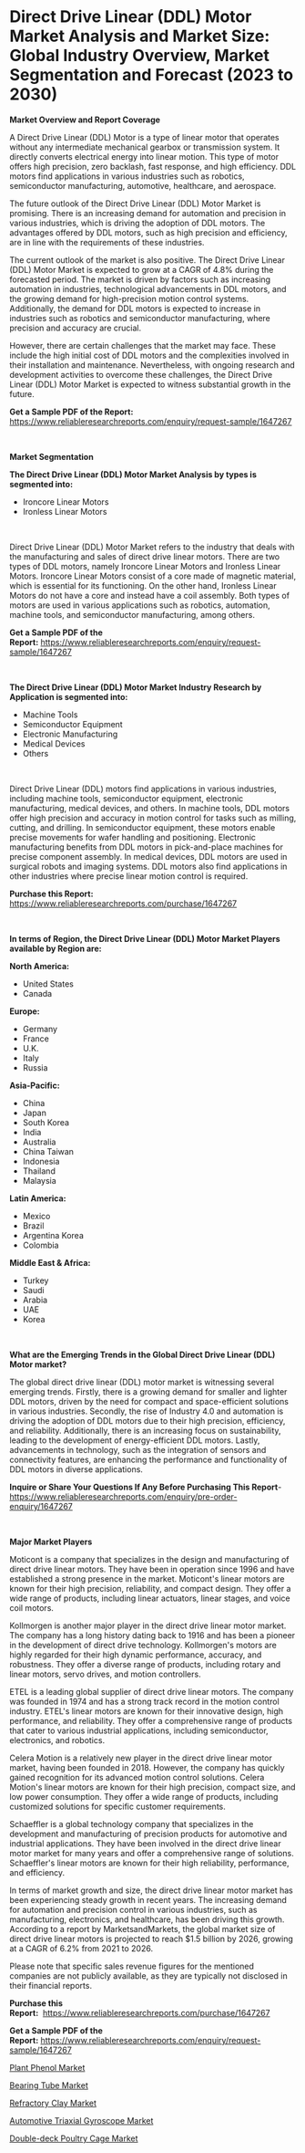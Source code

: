 <p><h1>Direct Drive Linear (DDL) Motor Market Analysis and Market Size: Global Industry Overview, Market Segmentation and Forecast (2023 to 2030)</h1></p><p><strong>Market Overview and Report Coverage</strong></p>
<p><p>A Direct Drive Linear (DDL) Motor is a type of linear motor that operates without any intermediate mechanical gearbox or transmission system. It directly converts electrical energy into linear motion. This type of motor offers high precision, zero backlash, fast response, and high efficiency. DDL motors find applications in various industries such as robotics, semiconductor manufacturing, automotive, healthcare, and aerospace.</p><p>The future outlook of the Direct Drive Linear (DDL) Motor Market is promising. There is an increasing demand for automation and precision in various industries, which is driving the adoption of DDL motors. The advantages offered by DDL motors, such as high precision and efficiency, are in line with the requirements of these industries.</p><p>The current outlook of the market is also positive. The Direct Drive Linear (DDL) Motor Market is expected to grow at a CAGR of 4.8% during the forecasted period. The market is driven by factors such as increasing automation in industries, technological advancements in DDL motors, and the growing demand for high-precision motion control systems. Additionally, the demand for DDL motors is expected to increase in industries such as robotics and semiconductor manufacturing, where precision and accuracy are crucial.</p><p>However, there are certain challenges that the market may face. These include the high initial cost of DDL motors and the complexities involved in their installation and maintenance. Nevertheless, with ongoing research and development activities to overcome these challenges, the Direct Drive Linear (DDL) Motor Market is expected to witness substantial growth in the future.</p></p>
<p><strong>Get a Sample PDF of the Report:</strong> <a href="https://www.reliableresearchreports.com/enquiry/request-sample/1647267">https://www.reliableresearchreports.com/enquiry/request-sample/1647267</a></p>
<p>&nbsp;</p>
<p><strong>Market Segmentation</strong></p>
<p><strong>The Direct Drive Linear (DDL) Motor Market Analysis by types is segmented into:</strong></p>
<p><ul><li>Ironcore Linear Motors</li><li>Ironless Linear Motors</li></ul></p>
<p>&nbsp;</p>
<p><p>Direct Drive Linear (DDL) Motor Market refers to the industry that deals with the manufacturing and sales of direct drive linear motors. There are two types of DDL motors, namely Ironcore Linear Motors and Ironless Linear Motors. Ironcore Linear Motors consist of a core made of magnetic material, which is essential for its functioning. On the other hand, Ironless Linear Motors do not have a core and instead have a coil assembly. Both types of motors are used in various applications such as robotics, automation, machine tools, and semiconductor manufacturing, among others.</p></p>
<p><strong>Get a Sample PDF of the Report:</strong>&nbsp;<a href="https://www.reliableresearchreports.com/enquiry/request-sample/1647267">https://www.reliableresearchreports.com/enquiry/request-sample/1647267</a></p>
<p>&nbsp;</p>
<p><strong>The Direct Drive Linear (DDL) Motor Market Industry Research by Application is segmented into:</strong></p>
<p><ul><li>Machine Tools</li><li>Semiconductor Equipment</li><li>Electronic Manufacturing</li><li>Medical Devices</li><li>Others</li></ul></p>
<p>&nbsp;</p>
<p><p>Direct Drive Linear (DDL) motors find applications in various industries, including machine tools, semiconductor equipment, electronic manufacturing, medical devices, and others. In machine tools, DDL motors offer high precision and accuracy in motion control for tasks such as milling, cutting, and drilling. In semiconductor equipment, these motors enable precise movements for wafer handling and positioning. Electronic manufacturing benefits from DDL motors in pick-and-place machines for precise component assembly. In medical devices, DDL motors are used in surgical robots and imaging systems. DDL motors also find applications in other industries where precise linear motion control is required.</p></p>
<p><strong>Purchase this Report:</strong>&nbsp; <a href="https://www.reliableresearchreports.com/purchase/1647267">https://www.reliableresearchreports.com/purchase/1647267</a></p>
<p>&nbsp;</p>
<p><strong>In terms of Region, the Direct Drive Linear (DDL) Motor Market Players available by Region are:</strong></p>
<p>
    <p> <strong> North America: </strong>
        <ul>
            <li>United States</li>
            <li>Canada</li>
        </ul>
        </p> 
    <p> <strong> Europe: </strong>
        <ul>
            <li>Germany</li>
            <li>France</li>
            <li>U.K.</li>
            <li>Italy</li>
            <li>Russia</li>
        </ul>
        </p> 
    <p> <strong> Asia-Pacific: </strong>
        <ul>
            <li>China</li>
            <li>Japan</li>
            <li>South Korea</li>
            <li>India</li>
            <li>Australia</li>
            <li>China Taiwan</li>
            <li>Indonesia</li>
            <li>Thailand</li>
            <li>Malaysia</li>
        </ul>
        </p> 
    <p> <strong> Latin America: </strong>
        <ul>
            <li>Mexico</li>
            <li>Brazil</li>
            <li>Argentina Korea</li>
            <li>Colombia</li>
        </ul>
        </p> 
    <p> <strong> Middle East & Africa: </strong>
        <ul>
            <li>Turkey</li>
            <li>Saudi</li>
            <li>Arabia</li>
            <li>UAE</li>
            <li>Korea</li>
        </ul>
    </p>
    </p>
<p>&nbsp;</p>
<p><strong>What are the Emerging Trends in the Global Direct Drive Linear (DDL) Motor market?</strong></p>
<p><p>The global direct drive linear (DDL) motor market is witnessing several emerging trends. Firstly, there is a growing demand for smaller and lighter DDL motors, driven by the need for compact and space-efficient solutions in various industries. Secondly, the rise of Industry 4.0 and automation is driving the adoption of DDL motors due to their high precision, efficiency, and reliability. Additionally, there is an increasing focus on sustainability, leading to the development of energy-efficient DDL motors. Lastly, advancements in technology, such as the integration of sensors and connectivity features, are enhancing the performance and functionality of DDL motors in diverse applications.</p></p>
<p><strong>Inquire or Share Your Questions If Any Before Purchasing This Report</strong>- <a href="https://www.reliableresearchreports.com/enquiry/pre-order-enquiry/1647267">https://www.reliableresearchreports.com/enquiry/pre-order-enquiry/1647267</a></p>
<p>&nbsp;</p>
<p><strong>Major Market Players</strong></p>
<p><p>Moticont is a company that specializes in the design and manufacturing of direct drive linear motors. They have been in operation since 1996 and have established a strong presence in the market. Moticont's linear motors are known for their high precision, reliability, and compact design. They offer a wide range of products, including linear actuators, linear stages, and voice coil motors.</p><p>Kollmorgen is another major player in the direct drive linear motor market. The company has a long history dating back to 1916 and has been a pioneer in the development of direct drive technology. Kollmorgen's motors are highly regarded for their high dynamic performance, accuracy, and robustness. They offer a diverse range of products, including rotary and linear motors, servo drives, and motion controllers.</p><p>ETEL is a leading global supplier of direct drive linear motors. The company was founded in 1974 and has a strong track record in the motion control industry. ETEL's linear motors are known for their innovative design, high performance, and reliability. They offer a comprehensive range of products that cater to various industrial applications, including semiconductor, electronics, and robotics.</p><p>Celera Motion is a relatively new player in the direct drive linear motor market, having been founded in 2018. However, the company has quickly gained recognition for its advanced motion control solutions. Celera Motion's linear motors are known for their high precision, compact size, and low power consumption. They offer a wide range of products, including customized solutions for specific customer requirements.</p><p>Schaeffler is a global technology company that specializes in the development and manufacturing of precision products for automotive and industrial applications. They have been involved in the direct drive linear motor market for many years and offer a comprehensive range of solutions. Schaeffler's linear motors are known for their high reliability, performance, and efficiency.</p><p>In terms of market growth and size, the direct drive linear motor market has been experiencing steady growth in recent years. The increasing demand for automation and precision control in various industries, such as manufacturing, electronics, and healthcare, has been driving this growth. According to a report by MarketsandMarkets, the global market size of direct drive linear motors is projected to reach $1.5 billion by 2026, growing at a CAGR of 6.2% from 2021 to 2026.</p><p>Please note that specific sales revenue figures for the mentioned companies are not publicly available, as they are typically not disclosed in their financial reports.</p></p>
<p><strong>Purchase this Report:</strong>&nbsp;&nbsp;<a href="https://www.reliableresearchreports.com/purchase/1647267">https://www.reliableresearchreports.com/purchase/1647267</a></p>
<p></p>
<p><strong>Get a Sample PDF of the Report:</strong>&nbsp;<a href="https://www.reliableresearchreports.com/enquiry/request-sample/1647267">https://www.reliableresearchreports.com/enquiry/request-sample/1647267</a></p>
<p><p><a href="https://medium.com/@sheilahaley2023/plant-phenol-market-exploring-market-share-market-trends-and-future-growth-0ba3dd7d8bac">Plant Phenol Market</a></p><p><a href="https://medium.com/@omamuller06/bearing-tube-market-competitive-analysis-market-trends-and-forecast-to-2030-e034af474991">Bearing Tube Market</a></p><p><a href="https://medium.com/@markuspagac/refractory-clay-market-report-reveals-the-latest-trends-and-growth-opportunities-of-this-market-09ea06ae9167">Refractory Clay Market</a></p><p><a href="https://github.com/zebdakicsin/Market-Research-Report-List-1/blob/main/automotive-triaxial-gyroscope-market.md">Automotive Triaxial Gyroscope Market</a></p><p><a href="https://github.com/Krish2023na/Market-Research-Report-List-1/blob/main/double-deck-poultry-cage-market.md">Double-deck Poultry Cage Market</a></p></p>